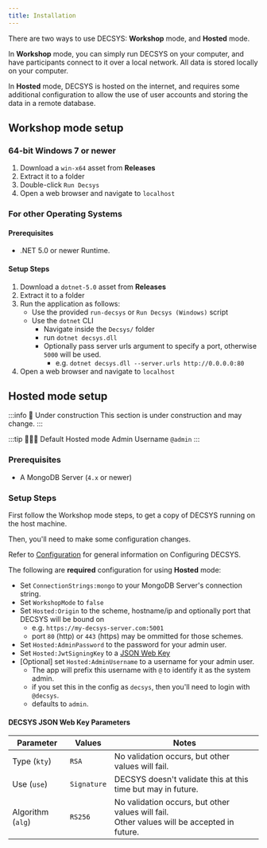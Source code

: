 ```yaml
---
title: Installation
---
```


There are two ways to use DECSYS: **Workshop** mode, and **Hosted** mode.

In **Workshop** mode, you can simply run DECSYS on your computer, and have participants connect to it over a local network. All data is stored locally on your computer.

In **Hosted** mode, DECSYS is hosted on the internet, and requires some additional configuration to allow the use of user accounts and storing the data in a remote database.

## Workshop mode setup

### 64-bit Windows 7 or newer

1. Download a `win-x64` asset from **Releases**
1. Extract it to a folder
1. Double-click `Run Decsys`
1. Open a web browser and navigate to `localhost`

### For other Operating Systems

#### Prerequisites

- .NET 5.0 or newer Runtime.

#### Setup Steps
  1. Download a `dotnet-5.0` asset from **Releases**
  1. Extract it to a folder
  1. Run the application as follows:
     - Use the provided `run-decsys` or `Run Decsys (Windows)` script
     - Use the `dotnet` CLI
       - Navigate inside the `Decsys/` folder
       - run `dotnet decsys.dll`
       - Optionally pass server urls argument to specify a port, otherwise `5000` will be used.
         - e.g. `dotnet decsys.dll --server.urls http://0.0.0.0:80`
  1. Open a web browser and navigate to `localhost`

## Hosted mode setup

:::info 🚧 Under construction
This section is under construction and may change.
:::


:::tip 🙋🏾‍♀️ Default Hosted mode Admin Username
`@admin`
:::

### Prerequisites

- A MongoDB Server (`4.x` or newer)

### Setup Steps
First follow the Workshop mode steps, to get a copy of DECSYS running on the host machine.

Then, you'll need to make some configuration changes.

Refer to [Configuration](configuration) for general information on Configuring DECSYS.

The following are **required** configuration for using **Hosted** mode:

- Set `ConnectionStrings:mongo` to your MongoDB Server's connection string.
- Set `WorkshopMode` to `false`
- Set `Hosted:Origin` to the scheme, hostname/ip and optionally port that DECSYS will be bound on
  - e.g. `https://my-decsys-server.com:5001`
  - port `80` (http) or `443` (https) may be ommitted for those schemes.
- Set `Hosted:AdminPassword` to the password for your admin user.
- Set `Hosted:JwtSigningKey` to a [JSON Web Key](https://mkjwk.org)
- [Optional] set `Hosted:AdminUsername` to a username for your admin user.
  - The app will prefix this username with `@` to identify it as the system admin.
  - if you set this in the config as `decsys`, then you'll need to login with `@decsys`.
  - defaults to `admin`.

#### DECSYS JSON Web Key Parameters

| Parameter | Values | Notes |
|-|-|-|
| Type (`kty`) | `RSA` | No validation occurs, but other values will fail. |
| Use (`use`) | `Signature` | DECSYS doesn't validate this at this time but may in future. |
| Algorithm (`alg`) | `RS256` | No validation occurs, but other values will fail.<br />Other values will be accepted in future. |
